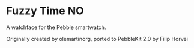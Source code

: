 Fuzzy Time NO
===========

A watchface for the Pebble smartwatch.

Originally created by olemartinorg, ported to PebbleKit 2.0 by Filip Horvei
